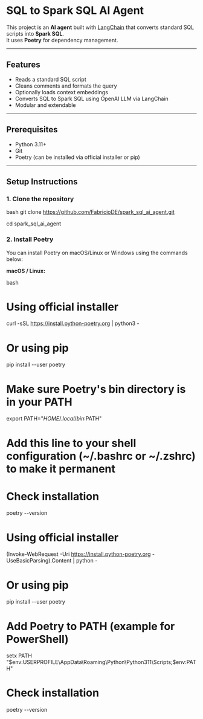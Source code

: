 # SQL to Spark SQL AI Agent

This project is an **AI agent** built with [LangChain](https://www.langchain.com/) that converts standard SQL scripts into **Spark SQL**.  
It uses **Poetry** for dependency management.

---

## Features

- Reads a standard SQL script
- Cleans comments and formats the query
- Optionally loads context embeddings
- Converts SQL to Spark SQL using OpenAI LLM via LangChain
- Modular and extendable

---

## Prerequisites

- Python 3.11+
- Git
- Poetry (can be installed via official installer or pip)

---

## Setup Instructions

### 1. Clone the repository

bash
git clone https://github.com/FabricioDE/spark_sql_ai_agent.git

cd spark_sql_ai_agent



### 2. Install Poetry

You can install Poetry on macOS/Linux or Windows using the commands below:

**macOS / Linux:**

bash
# Using official installer
curl -sSL https://install.python-poetry.org | python3 -

# Or using pip
pip install --user poetry

# Make sure Poetry's bin directory is in your PATH
export PATH="$HOME/.local/bin:$PATH"
# Add this line to your shell configuration (~/.bashrc or ~/.zshrc) to make it permanent

# Check installation
poetry --version


# Using official installer
(Invoke-WebRequest -Uri https://install.python-poetry.org -UseBasicParsing).Content | python -

# Or using pip
pip install --user poetry

# Add Poetry to PATH (example for PowerShell)
setx PATH "$env:USERPROFILE\AppData\Roaming\Python\Python311\Scripts;$env:PATH"

# Check installation
poetry --version
